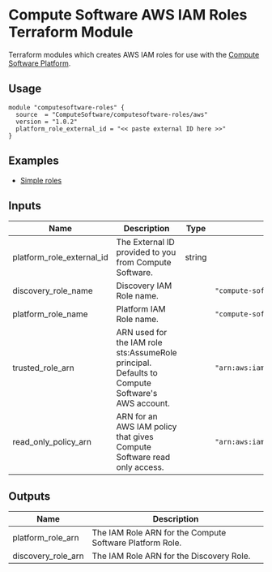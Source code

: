 # Compute Software AWS IAM Roles Terraform Module

Terraform modules which creates AWS IAM roles for use with the [Compute Software Platform](https://www.computesoftware.com/platform).

## Usage 

```hcl
module "computesoftware-roles" {
  source  = "ComputeSoftware/computesoftware-roles/aws"
  version = "1.0.2"
  platform_role_external_id = "<< paste external ID here >>"
}
```

## Examples 

- [Simple roles](https://github.com/ComputeSoftware/terraform-aws-computesoftware-roles/tree/master/examples/simple-roles)

## Inputs

| Name                      | Description                                                                                     | Type   | Default                                    | Required |
|---------------------------|-------------------------------------------------------------------------------------------------|--------|--------------------------------------------|----------|
| platform_role_external_id | The External ID provided to you from Compute Software.                                          | string |                                            | yes      |
| discovery_role_name       | Discovery IAM Role name.                                                                        |        | `"compute-software-discovery-role"`        | no       |
| platform_role_name        | Platform IAM Role name.                                                                         |        | `"compute-software-platform-role"`         | no       |
| trusted_role_arn          | ARN used for the IAM role sts:AssumeRole principal. Defaults to Compute Software's AWS account. |        | `"arn:aws:iam::734247230719:root"`         | no       |
| read_only_policy_arn      | ARN for an AWS IAM policy that gives Compute Software read only access.                         |        | `"arn:aws:iam::aws:policy/ReadOnlyAccess"` | no       |

## Outputs 

| Name               | Description                                              |
|--------------------|----------------------------------------------------------|
| platform_role_arn  | The IAM Role ARN for the Compute Software Platform Role. |
| discovery_role_arn | The IAM Role ARN for the Discovery Role.                 |